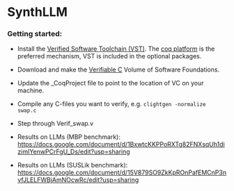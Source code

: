 # SynthLLM
### Getting started:

- Install the [Verified Software Toolchain
(VST)](https://vst.cs.princeton.edu/). The [coq
platform](https://github.com/coq/platform/) is the preferred
mechanism, VST is included in the optional packages.

- Download and make the [Verifiable
C](https://softwarefoundations.cis.upenn.edu/vc-current/index.html)
Volume of Software Foundations.

- Update the \_CoqProject file to point to the location of VC on your
machine.

- Compile any C-files you want to verify, e.g. `clightgen -normalize swap.c`

- Step through Verif_swap.v

- Results on LLMs (MBP benchmark): https://docs.google.com/document/d/1BxwtcKKPPoRXTg82FNXsqUh1dizimIYenwPCrFgU_Ds/edit?usp=sharing
- Results on LLMs (SUSLik benchmark): https://docs.google.com/document/d/15V879SO9ZkKpROnPafEMCnP3nvfJLELFWBjAmNOcwRc/edit?usp=sharing
